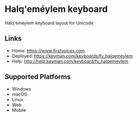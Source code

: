 Halq'eméylem keyboard
======================

Halq'eméylem keyboard layout for Unicode

Links
-----

 * Home:     <https://www.firstvoices.com>
 * Deployed: <https://keyman.com/keyboards/fv_halqemeylem>
 * Help:     <http://help.keyman.com/keyboard/fv_halqemeylem>
 
Supported Platforms
-------------------

 * Windows
 * macOS
 * Linux
 * Web
 * Mobile
